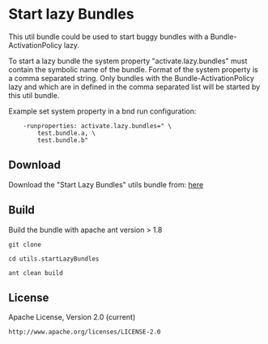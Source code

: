 # Start lazy Bundles

This util bundle could be used to start buggy bundles with a Bundle-ActivationPolicy lazy.
 
To start a lazy bundle the system property "activate.lazy.bundles" must contain the symbolic name of the bundle.
Format of the system property is a comma separated string. Only bundles with the Bundle-ActivationPolicy lazy
and which are in defined in the comma separated list will be started by this util bundle.

Example set system property in a bnd run configuration:

		-runproperties: activate.lazy.bundles=" \
			test.bundle.a, \
			test.bundle.b"
	
	
## Download 

Download the "Start Lazy Bundles" utils bundle from: [here](https://github.com/tux2323/Start-lazy-Bundles/blob/master/cnf/repo/utils.startLazyBundles/utils.startLazyBundles-1.0.0.jar?raw=true
)

## Build

Build the bundle with apache ant version > 1.8 

	git clone
	
	cd utils.startLazyBundles
	
	ant clean build

## License

Apache License, Version 2.0 (current) 
	
	http://www.apache.org/licenses/LICENSE-2.0